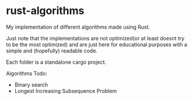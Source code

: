 # rust-algorithms
My implementation of different algorithms made using Rust.

Just note that the implementations are not optimized(or at least doesnt try to be the most optimized) and are just here for educational purposes with a simple and (hopefully) readable code.

Each folder is a standalone cargo project.

Algorithms Todo:
 - Binary search
 - Longest Increasing Subsequence Problem
 